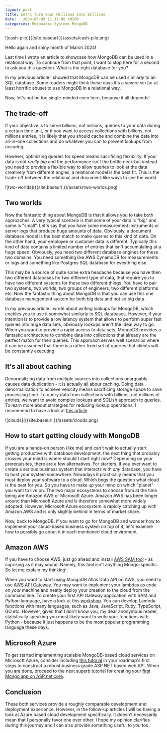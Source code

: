```yaml
---
layout: post
title: Let's Turn Your Millions into Billions
date:   2024-03-09 11.11.00 +0200
categories: Metamatic Systems MongoDB 
---
```

![cash-pile]({{site.baseurl }}/assets/cash-pile.png)

Hello again and shiny month of March 2024! 

Last time I wrote an article to showcase how MongoDB can be used in a relational way. To continue from that point,
I want to stop here for a second to ask you this question. What is the right database for you?

In my previous article I showed that MongoDB can be used similarly to an SQL
database. Some readers might think these days it's a severe sin (or at least horrific abuse) to use MongoDB in a relational
way. 

Now, let's not be too single-minded even here, because it all depends!

## The trade-off

If your objective is to serve billions, not millions, queries to your data during a certain time unit, or
if you want to access collections with billions, not millions entries, it is likely that you should cache and combine the data
into all-in-one collections and do whatever you can to prevent lookups from occuring.

However, optimizing queries for speed means sacrificing flexibility. If your data is not *really big* and the
performance isn't the bottle neck but instead you need to provide a flexible way to allow queries to look at the
data creatively from different angles, a relational model is the best fit. This is the trade-off between the
relational and document-like ways to see the world.

![two-worlds]({{site.baseurl }}/assets/two-worlds.png)

## Two worlds 
Now the fantastic thing about MongoDB is that it allows you to take both approaches. A very typical scenario is
that some of your data is "big" and some is "small". Let's say that you have some measurement instruments or server logs
that produce huge amounts of data. Obviously, a document database model is the best match to make queries to this kind of data.
On the other hand, your employee or customer data is different. Typically this kind of data contains a limited number of entries 
that isn't accumulating at a huge speed. Obviously, you need two different database engines for these two
domains. You need something like AWS DynamoDB for measurements or logs and something like Postgres SQL database for eveything
else. 

This may be a source of quite some extra headache because you have then two different databases for two different type of
data, that require you to have two different systems for these two different things. You have to pair two systems, two worlds, 
two groups of engineers, two different platforms etc. Now the fantastic thing about MongoDB is that you can use this one database 
management system for both big data and not so big data. 

In my previous article I wrote about writing lookups for MongoDB, which enables you to use it somewhat similarly to SQL
databases. However, if your intention is to provide a low latency system that allows to perform super fast queries
into huge data sets, obviously lookups aren't the ideal way to go. When you want to provide a rapid access to data sets,
MongoDB provides a fantastic architecture to combine data into collections that already are the perfect match for their queries.
This approach serves well scenarios where it can be assumed that there is a rather fixed set of queries that clients will be 
constantly executing. 

## It's all about caching
Denormalizing data from multiple sources into collections unarguably causes data duplication - it is actually all about caching. 
Doing data denormalization to achieve velocity means sacrificing storage space to save processing time.
To query data from collections with billions, not millions of entries, we want to avoid complex lookups and SQLish approach to queries.
To learn more about strategies for reducing lookup operations, I recommend to have a look at [this article](https://www.mongodb.com/docs/atlas/schema-suggestions/reduce-lookup-operations/).

![clouds]({{site.baseurl }}/assets/clouds.png)

## How to start getting cloudy with MongoDB
If you are a hands-on person (like me) and can't wait to actually start getting productive with database development, the next 
thing that probably crosses your mind is where should I start right now? Depending on your prerequisites, there are a few alternatives. 
For starters, if you ever want to create a serious business system that interacts with *any* database, you have to host your system somewhere.
Nowadays it practically means that you must deploy your software to a cloud. Which begs the question what cloud is the best for you. 
So you have to make up your mind on which "planet" you want to live on. The two major ecosystems to choose from at the time
being are Amazon AWS or Microsoft Azure. Amazon AWS has been longer around than Microsoft Azure and is therefore somewhat more widely adopted.
However, Microsoft Azure ecosystem is rapidly catching up with Amazon AWS and is only slightly behind in terms of market share. 

Now, back to MongoDB. If you want to go for MongoDB and wonder how to implement your cloud-based business system on top of it, let's examine how to possibly go about it in each mentioned cloud enviroment. 

## Amazon AWS
If you have to choose AWS, just go ahead and install [AWS SAM tool](https://docs.aws.amazon.com/serverless-application-model/latest/developerguide/install-sam-cli.html) - as suprising as it may sound. Namely, this tool isn't anything Mongo-specific. So let me explain my thinking!

When you want to start using MongoDB Atlas Data API on AWS, you need to use [AWS API Gateway](https://aws.amazon.com/api-gateway/).
You may want to implement your lambdas as *code* on *your* machine and neatly deploy your creation to the cloud from the command line. 
To create your first API Gateway application with SAM and *Python* language, have a look at this [workshop](https://catalog.workshops.aws/serverless-app-with-sam/en-US). You can develop Lambda functions with many languages, such as Java, JavaScript, Ruby, TypeScript, GO etc. 
However, given that I don't know you, my dear anonymous reader, statistically speaking you most likely want to write your functions with
Python - because it just happens to be the most popular programming language these days.

## Microsoft Azure
To get started implementing scalable MongoDB-based cloud services on Microsoft Azure, consider including [this tutorial](https://learn.microsoft.com/en-us/aspnet/core/tutorials/first-web-api?view=aspnetcore-8.0&tabs=visual-studio-code) in your roadmap's first steps to construct a robust business grade ASP.NET based web API. When you are done, proceed to the next superb tutorial for creating your [first Mongo app on ASP.net core](https://learn.microsoft.com/en-us/aspnet/core/tutorials/first-mongo-app). 

## Conclusion

These both services provide a roughly comparable development and deployment experience. However, in the follow-up articles I will be having a look at Azure based cloud development specifically. It doesn't necessarily mean that I personally favor one over other. I hope my opinion clarifies during this journey and I can also provide something useful to *you* too.

